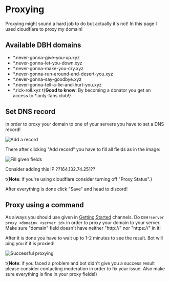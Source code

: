# Proxying

Proxying might sound a hard job to do but actually it's not! In this page I used cloudflare to proxy my domain!

## Available DBH domains

* *.never-gonna-give-you-up.xyz
* *.never-gonna-let-you-down.xyz
* *.never-gonna-make-you-cry.xyz
* *.never-gonna-run-around-and-desert-you.xyz
* *.never-gonna-say-goodbye.xyz
* *.never-gonna-tell-a-lie-and-hurt-you.xyz
* *.rick-roll.xyz
t{**Good to know**: By becoming a donator you get an access to *.only-fans.club!}

## Set DNS record

In order to proxy your domain to one of your servers you have to set a DNS record!

![Add a record](/content/proxying/add-record.png)

There after clicking "Add record" you have to fill all fields as in the image:

![Fill given fields](/content/proxying/proxy-fields.png)

Consider adding this IP ??164.132.74.251??

t{**Note**: if you're using cloudflare consider turning off "Proxy Status".}

After everything is done click "Save" and head to discord!

## Proxy using a command

As always you should use given in [Getting Started](/getting-started) channels. Do `DBH!server proxy <domain> <server id>` in order to proxy your domain to your server. Make sure "domain" field doesn't have neither "http://" nor "https://" in it!

After it is done you have to wait up to 1-2 minutes to see the result. Bot will ping you if it is proxied!

![Successful proxying](/content/proxying/proxying-success.png)

t{**Note**: if you faced a problem and bot didn't give you a success result please consider contacting moderation in order to fix your issue. Also make sure everything is fine in your proxy fields!}
